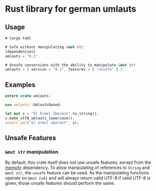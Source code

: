 # Rust library for german umlauts

## Usage

```rust
# Cargo.toml

# Safe without manipulating &mut str
[dependencies]
umlauts = "0.1"

# Unsafe conversions with the ability to manipulate &mut str
umlauts = { version = "0.1", features = [ "unsafe" ] }
```

## Examples

```rust
extern crate umlauts;

use umlauts::UmlautsOwned;

let mut s = "Öl Ärmel Übermut".to_string();
s.make_utf8_umlauts_lowercase();
assert_eq!("öl ärmel übermut", s);
```

## Unsafe Features

### `&mut str` manipulation

By default, this crate itself does not use unsafe features,
except from the [memchr] dependency.
To allow manipulating of references to `String` and `&mut str`,
the `unsafe` feature can be used.
As the manipulating functions operate on `&mut [u8]` and will always
return valid UTF-8 if valid UTF-8 is given,
those unsafe features should perform the same.

[memchr]: https://github.com/BurntSushi/rust-memchr
